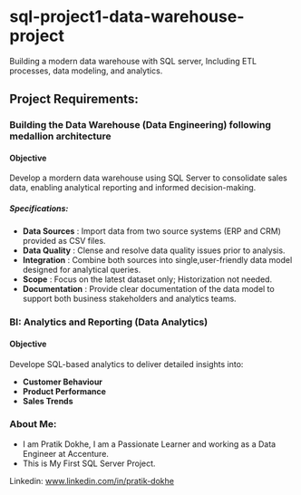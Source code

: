 # sql-project1-data-warehouse-project
Building a modern data warehouse with SQL server, Including ETL processes, data modeling, and analytics.


## Project Requirements:

### Building the Data Warehouse (Data Engineering) following medallion architecture

#### Objective
Develop a mordern data warehouse using SQL Server to consolidate sales data, enabling analytical reporting and informed decision-making.

##### Specifications: 
- **Data Sources** : Import data from two source systems (ERP and CRM) provided as CSV files.
- **Data Quality** : Clense and resolve data quality issues prior to analysis.
- **Integration** : Combine both sources into single,user-friendly data model designed for analytical queries.
- **Scope** : Focus on the latest dataset only; Historization not needed.
- **Documentation** : Provide clear documentation of the data model to support both business stakeholders and analytics teams.


### BI: Analytics and Reporting (Data Analytics)

#### Objective
Develope SQL-based analytics to deliver detailed insights into:
- **Customer Behaviour**
- **Product Performance**
- **Sales Trends**

### About Me:
- I am Pratik Dokhe, I am a Passionate Learner and working as a Data Engineer at Accenture.
- This is My First SQL Server Project.

Linkedin: www.linkedin.com/in/pratik-dokhe

